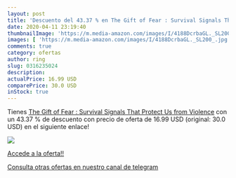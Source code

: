 ```yaml
---
layout: post
title: 'Descuento del 43.37 % en The Gift of Fear : Survival Signals That'
date: 2020-04-11 23:19:40
thumbnailImage: 'https://m.media-amazon.com/images/I/4188DcrbaGL._SL200_.jpg'
images: [ 'https://m.media-amazon.com/images/I/4188DcrbaGL._SL200_.jpg' ]
comments: true
category: ofertas
author: ring
slug: 0316235024
description:
actualPrice: 16.99 USD
comparePrice: 30.0 USD
inStock: true
---
```


Tienes [The Gift of Fear : Survival Signals That Protect Us from Violence](https://www.amazon.com/dp/0316235024/?tag=redken08-20) con un 43.37 % de descuento con precio de oferta de 16.99 USD (original: 30.0 USD) en el siguiente enlace!

[![](https://m.media-amazon.com/images/I/4188DcrbaGL._SL200_.jpg)](https://www.amazon.com/dp/0316235024/?tag=redken08-20)

[Accede a la oferta!!](https://www.amazon.com/dp/0316235024/?tag=redken08-20)

[Consulta otras ofertas en nuestro canal de telegram](https://t.me/s/ofertas25)
